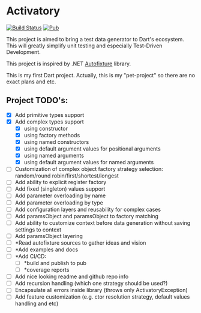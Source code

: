 # Activatory

[![Build Status](https://travis-ci.com/syberside/Activatory.svg?branch=master)](https://travis-ci.com/syberside/Activatory)
[![Pub](https://img.shields.io/pub/v/activatory.svg)](https://pub.dartlang.org/packages/activatory)

This project is aimed to bring a test data generator to Dart's ecosystem.
This will greatly simplify unit testing and especially Test-Driven Development.

This project is inspired by .NET [Autofixture](https://github.com/AutoFixture/AutoFixture) library.

This is my first Dart project. Actually, this is my "pet-project" so there are no exact plans and etc.

## Project TODO's:
- [x] Add primitive types support
- [x] Add complex types support
  - [x] using constructor
  - [x] using factory methods
  - [x] using named constructors
  - [x] using default argument values for positional arguments
  - [x] using named arguments
  - [x] using default argument values for named arguments
- [ ] Customization of complex object factory strategy selection: random/round robin/first/shortest/longest 
- [ ] Add ability to explicit register factory
- [ ] Add fixed (singleton) values support
- [ ] Add parameter overloading by name
- [ ] Add parameter overloading by type
- [ ] Add configuration layers and reusability for complex cases
- [ ] Add paramsObject and paramsObject to factory matching
- [ ] Add ability to customize context before data generation without saving settings to context
- [ ] Add paramsObject layering
- [ ] *Read autofixture sources to gather ideas and vision
- [ ] *Add examples and docs
- [ ] *Add CI/CD:
  - [ ] *build and publish to pub
  - [ ] *coverage reports
- [ ] Add nice looking readme and github repo info
- [ ] Add recursion handling (which one strategy should be used?)
- [ ] Encapsulate all errors inside library (throws only ActivatoryException)
- [ ] Add feature customization (e.g. ctor resolution strategy, default values handling and etc)
